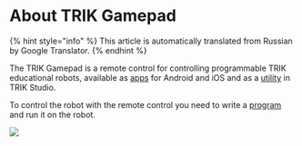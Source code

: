 # About TRIK Gamepad

{% hint style="info" %}
This article is automatically translated from Russian by Google Translator.
{% endhint %}

The TRIK Gamepad is a remote control for controlling programmable TRIK educational robots, available as [apps](app.md) for Android and iOS and as a [utility](utility.md) in TRIK Studio.

To control the robot with the remote control you need to write a [program](../remote-control.md) and run it on the robot.

![](<../../.gitbook/assets/Copy of icon\_trik\_gamepad.png>)

